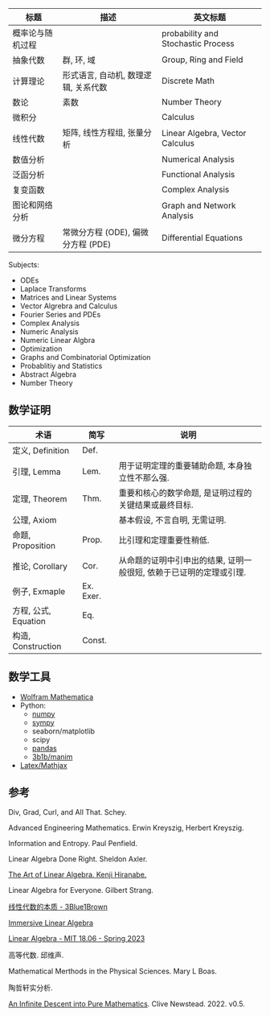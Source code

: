 | 标题             | 描述                                 | 英文标题                           |
| ---------------- | ------------------------------------ | ---------------------------------- |
| 概率论与随机过程 |                                      | probability and Stochastic Process |
| 抽象代数         | 群, 环, 域                           | Group, Ring and Field              |
| 计算理论         | 形式语言, 自动机, 数理逻辑, 关系代数 | Discrete Math                      |
| 数论             | 素数                                 | Number Theory                      |
| 微积分           |                                      | Calculus                           |
| 线性代数         | 矩阵, 线性方程组, 张量分析                     | Linear Algebra, Vector Calculus    |
| 数值分析         |                                      | Numerical Analysis                 |
| 泛函分析         |                                      | Functional Analysis                |
| 复变函数         |                                      | Complex Analysis                   |
| 图论和网络分析   |                                      | Graph and Network Analysis         |
| 微分方程         | 常微分方程 (ODE), 偏微分方程 (PDE)   | Differential Equations             |

Subjects:
- ODEs
- Laplace Transforms
- Matrices and Linear Systems
- Vector Algrebra and Calculus
- Fourier Series and PDEs
- Complex Analysis
- Numeric Analysis
- Numeric Linear Algbra
- Optimization
- Graphs and Combinatorial Optimization
- Probablitiy and Statistics
- Abstract Algebra
- Number Theory

## 数学证明

| 术语                 | 简写      | 说明                                                                |
| -------------------- | --------- | ------------------------------------------------------------------- |
| 定义, Definition     | Def.      |                                                                     |
| 引理, Lemma          | Lem.      | 用于证明定理的重要辅助命题, 本身独立性不那么强.                     |
| 定理, Theorem        | Thm.      | 重要和核心的数学命题, 是证明过程的关键结果或最终目标.               |
| 公理, Axiom          |           | 基本假设, 不言自明, 无需证明.                                       |
| 命题, Proposition    | Prop.     | 比引理和定理重要性稍低.                                             |
| 推论, Corollary      | Cor.      | 从命题的证明中引申出的结果, 证明一般很短, 依赖于已证明的定理或引理. |
| 例子, Exmaple        | Ex. Exer. |                                                                     |
| 方程, 公式, Equation | Eq.       |                                                                     |
| 构造, Construction   | Const.          |                                                                     |


## 数学工具

- [Wolfram Mathematica](../Language/Wolfram/Wolfram%20TLDR.md)
- Python: 
	- [numpy](../Language/Python/数学/numpy.md)
	- [sympy](../Language/Python/数学/sympy.md)
	- seaborn/matplotlib
	- scipy
	- [pandas](../Language/Python/数学/pandas.md)
	- [3b1b/manim](../Language/Python/数学/manim.md)
- [Latex/Mathjax](../Tools/Latex/Mathjax.md)


## 参考

Div, Grad, Curl, and All That. Schey.

Advanced Engineering Mathematics. Erwin Kreyszig, Herbert Kreyszig.

Information and Entropy. Paul Penfield.

Linear Algebra Done Right. Sheldon Axler.

[The Art of Linear Algebra. Kenji Hiranabe.](https://github.com/kenjihiranabe/The-Art-of-Linear-Algebra)

Linear Algebra for Everyone. Gilbert Strang.

[线性代数的本质 - 3Blue1Brown](https://www.bilibili.com/video/BV1ys411472E)

[Immersive Linear Algebra](http://immersivemath.com/ila/index.html)

[Linear Algebra - MIT 18.06 - Spring 2023](https://github.com/mitmath/1806/tree/master)

高等代数. 邱维声.

Mathematical Merthods in the Physical Sciences. Mary L Boas.

陶哲轩实分析.

[An Infinite Descent into Pure Mathematics](https://infinitedescent.xyz/). Clive Newstead. 2022. v0.5.